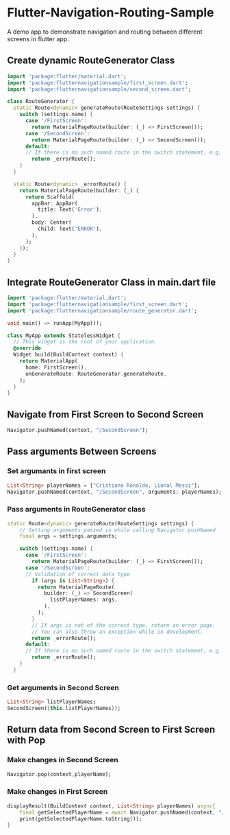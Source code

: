 # Flutter-Navigation-Routing-Sample
A demo app to demonstrate navigation and routing between different screens in flutter app.

## Create dynamic RouteGenerator Class
```dart
import 'package:flutter/material.dart';
import 'package:flutternavigationsample/first_screen.dart';
import 'package:flutternavigationsample/second_screen.dart';

class RouteGenerator {
  static Route<dynamic> generateRoute(RouteSettings settings) {
    switch (settings.name) {
      case '/FirstScreen':
        return MaterialPageRoute(builder: (_) => FirstScreen());
      case '/SecondScreen':
        return MaterialPageRoute(builder: (_) => SecondScreen());
      default:
      // If there is no such named route in the switch statement, e.g. /third
        return _errorRoute();
    }
  }

  static Route<dynamic> _errorRoute() {
    return MaterialPageRoute(builder: (_) {
      return Scaffold(
        appBar: AppBar(
          title: Text('Error'),
        ),
        body: Center(
          child: Text('ERROR'),
        ),
      );
    });
  }
}
```

## Integrate RouteGenerator Class in main.dart file
```dart
import 'package:flutter/material.dart';
import 'package:flutternavigationsample/first_screen.dart';
import 'package:flutternavigationsample/route_generator.dart';

void main() => runApp(MyApp());

class MyApp extends StatelessWidget {
  // This widget is the root of your application.
  @override
  Widget build(BuildContext context) {
    return MaterialApp(
      home: FirstScreen(),
      onGenerateRoute: RouteGenerator.generateRoute,
    );
  }
}
```

## Navigate from First Screen to Second Screen
```dart
Navigator.pushNamed(context, "/SecondScreen");
```

## Pass arguments Between Screens

### Set argumants in first screen
```dart
List<String> playerNames = ["Cristiano Ronaldo, Lional Messi"];
Navigator.pushNamed(context, "/SecondScreen", arguments: playerNames);
```

### Pass arguments in RouteGenerator class
```dart
static Route<dynamic> generateRoute(RouteSettings settings) {
    // Getting arguments passed in while calling Navigator.pushNamed
    final args = settings.arguments;

    switch (settings.name) {
      case '/FirstScreen':
        return MaterialPageRoute(builder: (_) => FirstScreen());
      case '/SecondScreen':
      // Validation of correct data type
        if (args is List<String>) {
          return MaterialPageRoute(
            builder: (_) => SecondScreen(
              listPlayerNames: args,
            ),
          );
        }
        // If args is not of the correct type, return an error page.
        // You can also throw an exception while in development.
        return _errorRoute();
      default:
      // If there is no such named route in the switch statement, e.g. /third
        return _errorRoute();
    }
  }
```

### Get arguments in Second Screen
```dart
List<String> listPlayerNames;
SecondScreen({this.listPlayerNames});
```

## Return data from Second Screen to First Screen with Pop

### Make changes in Second Screen
```dart
Navigator.pop(context,playerName);
```

### Make changes in First Screen
```dart
displayResult(BuildContext context, List<String> playerNames) async{
    final getSelectedPlayerName = await Navigator.pushNamed(context, "/SecondScreen", arguments: playerNames);
    print(getSelectedPlayerName.toString());
}
```
